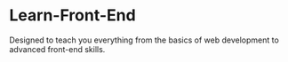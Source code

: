 # Learn-Front-End
Designed to teach you everything from the basics of web development to advanced front-end skills.
